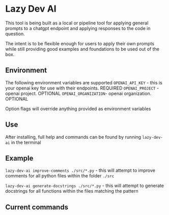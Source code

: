 # Lazy Dev AI

This tool is being built as a local or pipeline tool for applying general prompts to a chatgpt endpoint and applying responses to the code in question. 

The intent is to be flexible enough for users to apply their own prompts while still providing good examples and foundations to be used out of the box. 

## Environment

The following environment variables are supported
`OPENAI_API_KEY` - this is your openai key for use with their endpoints. REQUIRED
`OPENAI_PROJECT` - openai project. OPTIONAL
`OPENAI_ORGANIZATION`- openai organization. OPTIONAL

Option flags will override anything provided as environment variables

## Use
After installing, full help and commands can be found by running `lazy-dev-ai` in the terminal

## Example

`lazy-dev-ai improve-comments ./src/*.py` - this will attempt to improve comments for all python files within the folder `./src`

`lazy-dev-ai generate-docstrings ./src/*.py` - this will attempt to generate docstrings for all functions within the files matching the pattern



## Current commands